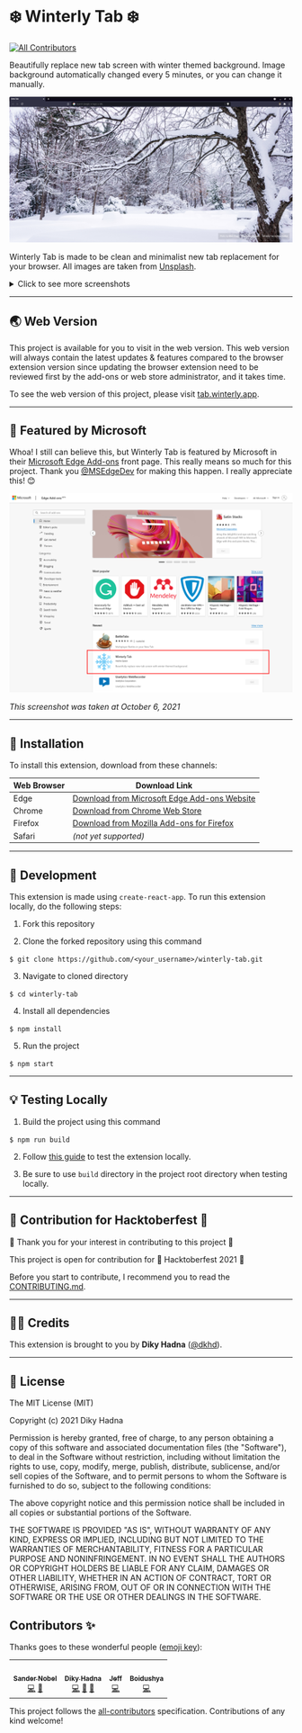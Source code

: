 # ❄️ Winterly Tab ❄️
<!-- ALL-CONTRIBUTORS-BADGE:START - Do not remove or modify this section -->
[![All Contributors](https://img.shields.io/badge/all_contributors-4-orange.svg?style=flat-square)](#contributors-)
<!-- ALL-CONTRIBUTORS-BADGE:END -->

Beautifully replace new tab screen with winter themed background. Image background automatically changed every 5 minutes, or you can change it manually.

![Screenshot](docs/images/winterly_tab_01.png)

Winterly Tab is made to be clean and minimalist new tab replacement for your browser. All images are taken from [Unsplash](https://unsplash.com/s/photos/winter?orientation=landscape).

<details>
<summary>
Click to see more screenshots
</summary>

![Screenshot](docs/images/winterly_tab_02.png)
![Screenshot](docs/images/winterly_tab_03.png)
![Screenshot](docs/images/winterly_tab_04.png)
![Screenshot](docs/images/winterly_tab_05.png)

</details>

---
## 🌏 Web Version

This project is available for you to visit in the web version. This web version will always contain the latest updates & features compared to the browser extension version since updating the browser extension need to be reviewed first by the add-ons or web store administrator, and it takes time.

To see the web version of this project, please visit [tab.winterly.app](https://tab.winterly.app).

---

## 🌟 Featured by Microsoft

Whoa! I still can believe this, but Winterly Tab is featured by Microsoft in their [Microsoft Edge Add-ons](https://microsoftedge.microsoft.com/addons/Microsoft-Edge-Extensions-Home) front page. This really means so much for this project. Thank you [@MSEdgeDev](https://twitter.com/MSEdgeDev) for making this happen. I really appreciate this! 😊

![Featured](docs/images/featured-ms-edge.png)

_This screenshot was taken at October 6, 2021_

---

## 📡 Installation

To install this extension, download from these channels:

| Web Browser | Download Link                                                                                                                                   |
| ----------- | ----------------------------------------------------------------------------------------------------------------------------------------------- |
| Edge        | [Download from Microsoft Edge Add-ons Website](https://microsoftedge.microsoft.com/addons/detail/winterly-tab/pbpanekbjohgcgfejhoelngbinagbclj) |
| Chrome      | [Download from Chrome Web Store](https://chrome.google.com/webstore/detail/winterly-tab/fcbaofhfpeakjobpnemojmibbnkpgigi)                       |
| Firefox     | [Download from Mozilla Add-ons for Firefox](https://addons.mozilla.org/en-US/firefox/addon/winterly-tab/)                                       |
| Safari      | _(not yet supported)_                                                                                                                           |

---

## 🔧 Development

This extension is made using `create-react-app`. To run this extension locally, do the following steps:

1. Fork this repository

2. Clone the forked repository using this command

`$ git clone https://github.com/<your_username>/winterly-tab.git`

3. Navigate to cloned directory

`$ cd winterly-tab`

4. Install all dependencies

`$ npm install`

5. Run the project

`$ npm start`

---

## 💡 Testing Locally

1. Build the project using this command

`$ npm run build`

2. Follow [this guide](https://support.google.com/chrome/a/answer/2714278?hl=en) to test the extension locally.

3. Be sure to use `build` directory in the project root directory when testing locally.

---

## 🎃 Contribution for Hacktoberfest 🎃

🎉 Thank you for your interest in contributing to this project 🎉

This project is open for contribution for 🎃 Hacktoberfest 2021 🎃

Before you start to contribute, I recommend you to read the [CONTRIBUTING.md](CONTRIBUTING.md).

---

## 🧑‍💻 Credits

This extension is brought to you by **Diky Hadna** ([@dkhd](https://github.com/dkhd)).

---

## 📝 License

The MIT License (MIT)

Copyright (c) 2021 Diky Hadna

Permission is hereby granted, free of charge, to any person obtaining a copy of this software and associated documentation files (the "Software"), to deal in the Software without restriction, including without limitation the rights to use, copy, modify, merge, publish, distribute, sublicense, and/or sell copies of the Software, and to permit persons to whom the Software is furnished to do so, subject to the following conditions:

The above copyright notice and this permission notice shall be included in all copies or substantial portions of the Software.

THE SOFTWARE IS PROVIDED "AS IS", WITHOUT WARRANTY OF ANY KIND, EXPRESS OR IMPLIED, INCLUDING BUT NOT LIMITED TO THE WARRANTIES OF MERCHANTABILITY, FITNESS FOR A PARTICULAR PURPOSE AND NONINFRINGEMENT. IN NO EVENT SHALL THE AUTHORS OR COPYRIGHT HOLDERS BE LIABLE FOR ANY CLAIM, DAMAGES OR OTHER LIABILITY, WHETHER IN AN ACTION OF CONTRACT, TORT OR OTHERWISE, ARISING FROM, OUT OF OR IN CONNECTION WITH THE SOFTWARE OR THE USE OR OTHER DEALINGS IN THE SOFTWARE.

## Contributors ✨

Thanks goes to these wonderful people ([emoji key](https://allcontributors.org/docs/en/emoji-key)):

<!-- ALL-CONTRIBUTORS-LIST:START - Do not remove or modify this section -->
<!-- prettier-ignore-start -->
<!-- markdownlint-disable -->
<table>
  <tr>
    <td align="center"><a href="https://sandernobel.dev"><img src="https://avatars.githubusercontent.com/u/53917461?v=4?s=100" width="100px;" alt=""/><br /><sub><b>Sander Nobel</b></sub></a><br /><a href="https://github.com/dkhd/winterly-tab/commits?author=sano2019" title="Code">💻</a> <a href="https://github.com/dkhd/winterly-tab/commits?author=sano2019" title="Documentation">📖</a></td>
    <td align="center"><a href="https://hadna.space"><img src="https://avatars.githubusercontent.com/u/3040839?v=4?s=100" width="100px;" alt=""/><br /><sub><b>Diky Hadna</b></sub></a><br /><a href="https://github.com/dkhd/winterly-tab/commits?author=dkhd" title="Code">💻</a> <a href="https://github.com/dkhd/winterly-tab/commits?author=dkhd" title="Documentation">📖</a> <a href="#design-dkhd" title="Design">🎨</a></td>
    <td align="center"><a href="http://je-poy.github.io"><img src="https://avatars.githubusercontent.com/u/19700174?v=4?s=100" width="100px;" alt=""/><br /><sub><b>Jeff</b></sub></a><br /><a href="https://github.com/dkhd/winterly-tab/commits?author=je-poy" title="Code">💻</a></td>
    <td align="center"><a href="https://boidushya.com"><img src="https://avatars.githubusercontent.com/u/26746725?v=4?s=100" width="100px;" alt=""/><br /><sub><b>Boidushya</b></sub></a><br /><a href="https://github.com/dkhd/winterly-tab/commits?author=boidushya" title="Code">💻</a></td>
  </tr>
</table>

<!-- markdownlint-restore -->
<!-- prettier-ignore-end -->

<!-- ALL-CONTRIBUTORS-LIST:END -->

This project follows the [all-contributors](https://github.com/all-contributors/all-contributors) specification. Contributions of any kind welcome!
